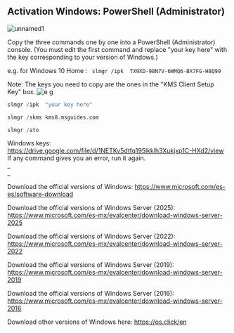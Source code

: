##  **Activation Windows: PowerShell (Administrator)**

![unnamed1](https://github.com/user-attachments/assets/fb888c6c-bc4c-4a09-ace1-b0fca9a09f94)


Copy the three commands one by one into a PowerShell (Administrator) console. (You must edit the first command and replace "your key here" with the key corresponding to your version of Windows.) 


e.g.  for Windows 10 Home :  ``` slmgr /ipk  TX9XD-98N7V-6WMQ6-BX7FG-H8Q99```


Note: The keys you need to copy are the ones in the "KMS Client Setup Key" box.
![e g](https://github.com/user-attachments/assets/bc846e65-4b7e-4e42-9fa3-b316b0a26292)





```c++
slmgr /ipk  "your key here"
```
```c++
slmgr /skms kms8.msguides.com
```
```c++
slmgr /ato
```

Windows keys: 
https://drive.google.com/file/d/1NETKv5dtfq195lkklh3Xukjxp1C-HXd2/view                                                                                                                                                        
If any command gives you an error, run it again.  
_                                                                                                                   
_                                                                                                 


Download the official versions of Windows: https://www.microsoft.com/es-es/software-download                                                                                       

Download the official versions of Windows Server (2025): https://www.microsoft.com/es-mx/evalcenter/download-windows-server-2025

Download the official versions of Windows Server (2022): https://www.microsoft.com/es-mx/evalcenter/download-windows-server-2022

Download the official versions of Windows Server (2019): https://www.microsoft.com/es-mx/evalcenter/download-windows-server-2019

Download the official versions of Windows Server (2016): https://www.microsoft.com/es-mx/evalcenter/download-windows-server-2016

                                          
Download other versions of Windows here: https://os.click/en

